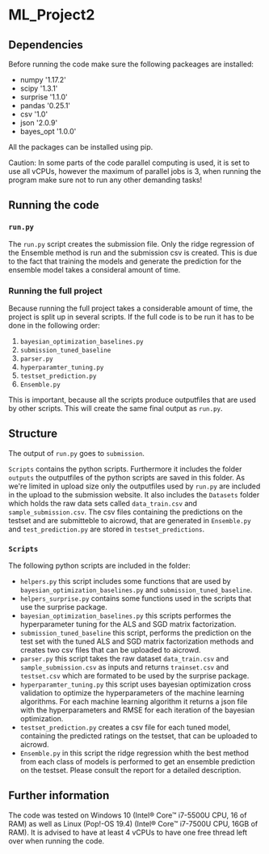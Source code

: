 # ML_Project2
## Dependencies
Before running the code make sure the following packeages are installed:

* numpy '1.17.2'
* scipy '1.3.1'
* surprise '1.1.0'
* pandas '0.25.1'
* csv '1.0'
* json '2.0.9'
* bayes_opt '1.0.0'

All the packages can be installed using pip.

Caution: In some parts of the code parallel computing is used, it is set to use all vCPUs, however the maximum of parallel jobs is 3, when running the program make sure not to run any other demanding tasks!

## Running the code

### `run.py`
The `run.py` script creates the submission file. Only the ridge regression of the Ensemble method is run and the submission csv is created. This is due to the fact that training the models and generate the prediction for the ensemble model takes a consideral amount of time. 

### Running the full project
Because running the full project takes a considerable amount of time, the project is split up in several scripts. If the full code is to be run it has to be done in the following order:

1. `bayesian_optimization_baselines.py`
2. `submission_tuned_baseline`
3. `parser.py` 
4. `hyperparamter_tuning.py`
5. `testset_prediction.py`
6. `Ensemble.py`

This is important, because all the scripts produce outputfiles that are used by other scripts. This will create the same final output as `run.py`.


## Structure 

The output of `run.py` goes to `submission`.

`Scripts` contains the python scripts. Furthermore it includes the folder `outputs` the outputfiles of the python scripts are saved in this folder. As we're limited in upload size only the outputfiles used by `run.py` are included in the upload to the submission website. It also includes the `Datasets` folder which holds the raw data sets called `data_train.csv` and `sample_submission.csv`. The csv files containing the predictions on the testset and are submitteble to aicrowd, that are generated in `Ensemble.py` and `test_prediction.py` are stored in `testset_predictions`.

### `Scripts`
The following python scripts are included in the folder:
* `helpers.py` this script includes some functions that are used by `bayesian_optimization_baselines.py` and `submission_tuned_baseline`.
* `helpers_surprise.py` contains some functions used in the scripts that use the surprise package. 
* `bayesian_optimization_baselines.py` this scripts performes the hyperparameter tuning for the ALS and SGD matrix factorization.
* `submission_tuned_baseline` this script, performs the prediction on the test set with the tuned ALS and SGD matrix factorization methods and creates two csv files that can be uploaded to aicrowd.
* `parser.py` this script takes the raw dataset `data_train.csv` and `sample_submission.csv` as inputs and returns `trainset.csv` and `testset.csv` which are formated to be used by the surprise package.
* `hyperparamter_tuning.py` this script uses bayesian optimization cross validation to optimize the hyperparameters of the machine learning algorithms. For each machine learning algorithm it returns a json file with the hyperparameters and RMSE for each iteration of the bayesian optimization.
* `testset_prediction.py` creates a csv file for each tuned model, containing the predicted ratings on the testset, that can be uploaded to aicrowd.
* `Ensemble.py` in this script the ridge regression whith the best method from each class of models is performed to get an ensemble prediction on the testset. Please consult the report for a detailed description.

## Further information
The code was tested on Windows 10 (Intel® Core™ i7-5500U CPU, 16 of RAM) as well as Linux (Pop!-OS 19.4) (Intel® Core™ i7-7500U CPU, 16GB of RAM). 
It is advised to have at least 4 vCPUs to have one free thread left over when running the code.
